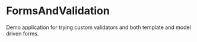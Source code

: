 # FormsAndValidation
Demo application for trying custom validators and both template and model driven forms.
